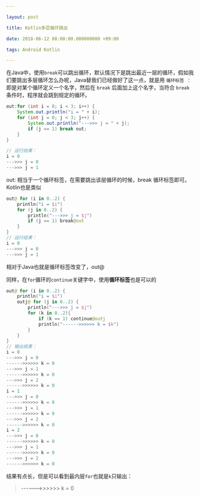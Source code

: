 ```yaml
---

layout: post

title: Kotlin多层循环跳出

date: 2018-06-12 08:00:00.000000000 +09:00

tags: Android Kotlin

---
```


​	在Java中，使用`break`可以跳出循环，默认情况下是跳出最近一层的循环，假如我们要跳出多层循环怎么办呢，Java替我们已经做好了这一点，就是用 `循环标签 ：`即是对某个循环定义一个名字，然后在 `break` 后面加上这个名字，当符合 `break` 条件时，程序就会跳到规定的循环。

```java
out:for (int i = 0; i < 3; i++) {
    System.out.println("i = " + i);
    for (int j = 0; j < 3; j++) {
        System.out.println("--->>> j = " + j);
        if (j == 1) break out;
    }
}

// 运行结果：
i = 0
--->>> j = 0
--->>> j = 1
```

out: 相当于一个循环标签，在需要跳出该层循环的时候，break 循环标签即可。Kotlin也是类似

```kotlin
out@ for (i in 0..2) {
    println("i = $i")
    for (j in 0..2) {
        println("--->>> j = $j")
        if (j == 1) break@out
    }
}
// 运行结果：
i = 0
--->>> j = 0
--->>> j = 1
```

相对于Java也就是循环标签改变了，out@

同样，在`for`循环的`continue`关键字中，使用**循环标签**也是可以的

```kotlin
out@ for (i in 0..2) {
    println("i = $i")
    outj@ for (j in 0..2) {
        println("--->>> j = $j")
        for (k in 0..2){
            if (k == 1) continue@outj
            println("------>>>>>> k = $k")
        }
    }
}
// 输出结果：
i = 0
--->>> j = 0
------>>>>>> k = 0
--->>> j = 1
------>>>>>> k = 0
--->>> j = 2
------>>>>>> k = 0
i = 1
--->>> j = 0
------>>>>>> k = 0
--->>> j = 1
------>>>>>> k = 0
--->>> j = 2
------>>>>>> k = 0
i = 2
--->>> j = 0
------>>>>>> k = 0
--->>> j = 1
------>>>>>> k = 0
--->>> j = 2
------>>>>>> k = 0
```

结果有点长，但是可以看到最内层`for`也就是`k`只输出：

> ------>>>>>> k = 0

